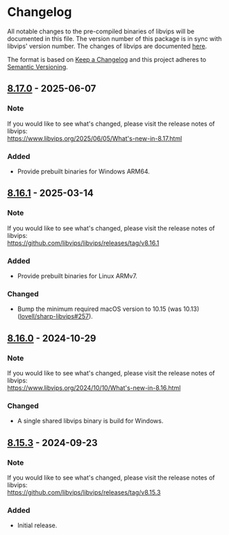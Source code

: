 # Changelog
All notable changes to the pre-compiled binaries of libvips will be documented in this file. The version number of this package is in sync with libvips' version number.
The changes of libvips are documented [here](https://github.com/libvips/libvips/blob/master/ChangeLog).

The format is based on [Keep a Changelog](https://keepachangelog.com/en/1.0.0/) and this project adheres to [Semantic Versioning](https://semver.org/spec/v2.0.0.html).

## [8.17.0] - 2025-06-07
### Note
If you would like to see what's changed, please visit the release notes of libvips:  
https://www.libvips.org/2025/06/05/What's-new-in-8.17.html

### Added
- Provide prebuilt binaries for Windows ARM64.

## [8.16.1] - 2025-03-14
### Note
If you would like to see what's changed, please visit the release notes of libvips:  
https://github.com/libvips/libvips/releases/tag/v8.16.1

### Added
- Provide prebuilt binaries for Linux ARMv7.

### Changed
- Bump the minimum required macOS version to 10.15 (was 10.13) ([lovell/sharp-libvips#257](https://github.com/lovell/sharp-libvips/pull/257)).

## [8.16.0] - 2024-10-29
### Note
If you would like to see what's changed, please visit the release notes of libvips:  
https://www.libvips.org/2024/10/10/What's-new-in-8.16.html

### Changed
- A single shared libvips binary is build for Windows.

## [8.15.3] - 2024-09-23
### Note
If you would like to see what's changed, please visit the release notes of libvips:  
https://github.com/libvips/libvips/releases/tag/v8.15.3

### Added
- Initial release.

[8.17.0]: https://github.com/kleisauke/pyvips-binary/compare/v8.16.1...v8.17.0
[8.16.1]: https://github.com/kleisauke/pyvips-binary/compare/v8.16.0...v8.16.1
[8.16.0]: https://github.com/kleisauke/pyvips-binary/compare/v8.15.3...v8.16.0
[8.15.3]: https://github.com/kleisauke/pyvips-binary/releases/tag/v8.15.3

